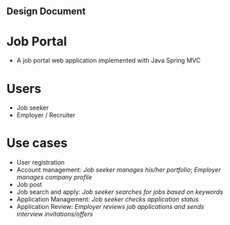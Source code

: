 ## Design Document

# Job Portal
- A job portal web application implemented with Java Spring MVC

# Users
- Job seeker
- Employer / Recruiter


# Use cases
- User registration
- Account management:
_Job seeker manages his/her portfolio_;
_Employer manages company profile_
- Job post
- Job search and apply:
_Job seeker searches for jobs based on keywords_
- Application Management:
_Job seeker checks application status_
- Application Review:
_Employer reviews job applications and sends interview invitations/offers_